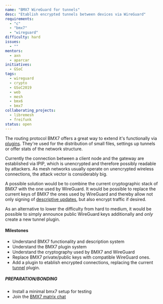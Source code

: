 ```yaml
---
name: "BMX7 WireGuard for tunnels"
desc: "Etablish encrypted tunnels between devices via WireGuard"
requirements:
  - "c"
  - "bmx7"
  - "wireguard"
difficulty: hard
issues:
  - ""
mentors:
  - axn
  - aparcar
initiatives:
  - GSoC
tags:
  - wireguard
  - crypto
  - GSoC2019
  - web
  - mesh
  - bmx6
  - bmx7
collaborating_projects:
  - libremesh
  - freifunk
status: open
---
```


The routing protocol BMX7 offers a great way to extend it's functionally via
[plugins][0]. They're used for the distribution of small files, settings up
tunnels or offer stats of the network structure.

Currently the connection between a client node and the gateway are established
via IPIP, which is unencrypted and therefore possibly readable by attackers. As
mesh networks usually operate on unencrypted wireless connections, the attack
vector is considerably big.

A possible solution would be to combine the current cryptographic stack of BMX7
with the one used by WireGuard. It would be possible to replace the current keys
of BMX7 the ones used by WireGuard and thereby allow not only signing of
[descriptive updates][1], but also encrypt traffic if desired.

As an alternative to lower the difficulty from hard to medium, it would be
possible to simply announce public WireGuard keys additionally and *only* create
a new tunnel plugin.

#### Milestones

* Understand BMX7 functionality and description system
* Understand the BMX7 plugin system
* Understand the cryptography used by BMX7 and WireGuard
* Replace BMX7 private/public keys with compatible WireGuard ones.
* Add a plugin to etablish encrypted connections, replacing the current
  [tunnel][2] plugin.

[0]: https://github.com/bmx-routing/bmx7#bmx7-plugins
[1]: https://github.com/bmx-routing/bmx7#descriptions
[2]: https://github.com/bmx-routing/bmx7/tree/master/lib/bmx7_tun
[3]: https://riot.im/app/#/room/#bmx-routing:matrix.org

##### PREPARATION/BONDING

* Install a minimal bmx7 setup for testing
* Join the [BMX7 matrix chat][3]
